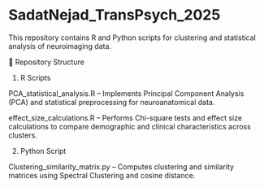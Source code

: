 # SadatNejad_TransPsych_2025

This repository contains R and Python scripts for clustering and statistical analysis of neuroimaging data. 

📂 Repository Structure

1. R Scripts

PCA_statistical_analysis.R – Implements Principal Component Analysis (PCA) and statistical preprocessing for neuroanatomical data.

effect_size_calculations.R – Performs Chi-square tests and effect size calculations to compare demographic and clinical characteristics across clusters.

2. Python Script

Clustering_similarity_matrix.py – Computes clustering and similarity matrices using Spectral Clustering and cosine distance.
